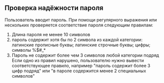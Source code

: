 ## Проверка надёжности пароля
Пользователь вводит пароль. При помощи регулярного выражения или
нескольких проверяется соответствие пароля следующим правилам:
1. Длина пароля не менее 10 символов
2. пароль содержит хотя бы по 2 символа из каждой категории: латинские
прописные буквы; латинские строчные буквы; цифры; символы %$#_*
3. Пароль не содержит более чем 3 символов любой категории подряд
Если одно из правил нарушено, пользователю нужно вывести
соответствующее правило, например "пароль содержит более 3 цифр
подряд" или "в пароле содержится менее 2 специальных символов"
